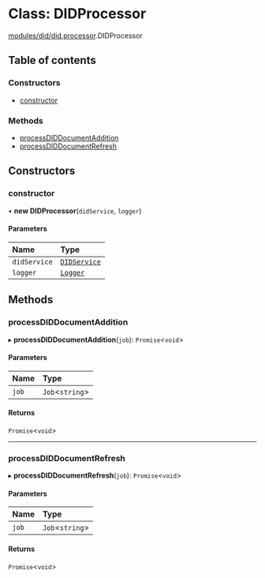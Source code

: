 # Class: DIDProcessor

[modules/did/did.processor](../modules/modules_did_did_processor.md).DIDProcessor

## Table of contents

### Constructors

- [constructor](modules_did_did_processor.DIDProcessor.md#constructor)

### Methods

- [processDIDDocumentAddition](modules_did_did_processor.DIDProcessor.md#processdiddocumentaddition)
- [processDIDDocumentRefresh](modules_did_did_processor.DIDProcessor.md#processdiddocumentrefresh)

## Constructors

### constructor

• **new DIDProcessor**(`didService`, `logger`)

#### Parameters

| Name | Type |
| :------ | :------ |
| `didService` | [`DIDService`](modules_did_did_service.DIDService.md) |
| `logger` | [`Logger`](modules_logger_logger_service.Logger.md) |

## Methods

### processDIDDocumentAddition

▸ **processDIDDocumentAddition**(`job`): `Promise`<`void`\>

#### Parameters

| Name | Type |
| :------ | :------ |
| `job` | `Job`<`string`\> |

#### Returns

`Promise`<`void`\>

___

### processDIDDocumentRefresh

▸ **processDIDDocumentRefresh**(`job`): `Promise`<`void`\>

#### Parameters

| Name | Type |
| :------ | :------ |
| `job` | `Job`<`string`\> |

#### Returns

`Promise`<`void`\>
